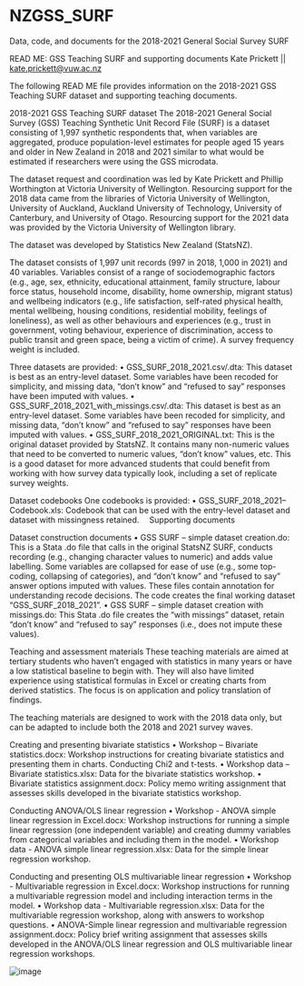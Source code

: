 # NZGSS_SURF
Data, code, and documents for the 2018-2021 General Social Survey SURF

READ ME: GSS Teaching SURF and supporting documents
Kate Prickett || kate.prickett@vuw.ac.nz


The following READ ME file provides information on the 2018-2021 GSS Teaching SURF dataset and supporting teaching documents.

2018-2021 GSS Teaching SURF dataset
The 2018-2021 General Social Survey (GSS) Teaching Synthetic Unit Record File (SURF) is a dataset consisting of 1,997 synthetic respondents that, when variables are aggregated, produce population-level estimates for people aged 15 years and older in New Zealand in 2018 and 2021 similar to what would be estimated if researchers were using the GSS microdata.

The dataset request and coordination was led by Kate Prickett and Phillip Worthington at Victoria University of Wellington. Resourcing support for the 2018 data came from the libraries of Victoria University of Wellington, University of Auckland, Auckland University of Technology, University of Canterbury, and University of Otago. Resourcing support for the 2021 data was provided by the Victoria University of Wellington library.

The dataset was developed by Statistics New Zealand (StatsNZ).

The dataset consists of 1,997 unit records (997 in 2018, 1,000 in 2021) and 40 variables. Variables consist of a range of sociodemographic factors (e.g., age, sex, ethnicity, educational attainment, family structure, labour force status, household income, disability, home ownership, migrant status) and wellbeing indicators (e.g., life satisfaction, self-rated physical health, mental wellbeing, housing conditions, residential mobility, feelings of loneliness), as well as other behaviours and experiences (e.g., trust in government, voting behaviour, experience of discrimination, access to public transit and green space, being a victim of crime). A survey frequency weight is included.

Three datasets are provided:
•	GSS_SURF_2018_2021.csv/.dta: This dataset is best as an entry-level dataset. Some variables have been recoded for simplicity, and missing data, “don’t know” and “refused to say” responses have been imputed with values. 
•	GSS_SURF_2018_2021_with_missings.csv/.dta: This dataset is best as an entry-level dataset. Some variables have been recoded for simplicity, and missing data, “don’t know” and “refused to say” responses have been imputed with values. 
•	GSS_SURF_2018_2021_ORIGINAL.txt: This is the original dataset provided by StatsNZ. It contains many non-numeric values that need to be converted to numeric values, “don’t know” values, etc. This is a good dataset for more advanced students that could benefit from working with how survey data typically look, including a set of replicate survey weights.

Dataset codebooks
One codebooks is provided:
•	GSS_SURF_2018_2021– Codebook.xls: Codebook that can be used with the entry-level dataset and dataset with missingness retained. 
Supporting documents

Dataset construction documents
•	GSS SURF – simple dataset creation.do: This is a Stata .do file that calls in the original StatsNZ SURF, conducts recording (e.g., changing character values to numeric) and adds value labelling. Some variables are collapsed for ease of use (e.g., some top-coding, collapsing of categories), and “don’t know” and “refused to say” answer options imputed with values. These files contain annotation for understanding recode decisions. The code creates the final working dataset “GSS_SURF_2018_2021”.
•	GSS SURF – simple dataset creation with missings.do: This Stata .do file creates the “with missings” dataset, retain “don’t know” and “refused to say” responses (i.e., does not impute these values).


Teaching and assessment materials
These teaching materials are aimed at tertiary students who haven’t engaged with statistics in many years or have a low statistical baseline to begin with. They will also have limited experience using statistical formulas in Excel or creating charts from derived statistics. The focus is on application and policy translation of findings.

The teaching materials are designed to work with the 2018 data only, but can be adapted to include both the 2018 and 2021 survey waves.

Creating and presenting bivariate statistics
•	Workshop – Bivariate statistics.docx: Workshop instructions for creating bivariate statistics and presenting them in charts. Conducting Chi2 and t-tests.
•	Workshop data – Bivariate statistics.xlsx: Data for the bivariate statistics workshop.
•	Bivariate statistics assignment.docx: Policy memo writing assignment that assesses skills developed in the bivariate statistics workshop.

Conducting ANOVA/OLS linear regression
•	Workshop - ANOVA simple linear regression in Excel.docx: Workshop instructions for running a simple linear regression (one independent variable) and creating dummy variables from categorical variables and including them in the model.
•	Workshop data - ANOVA simple linear regression.xlsx: Data for the simple linear regression workshop.

Conducting and presenting OLS multivariable linear regression
•	Workshop - Multivariable regression in Excel.docx: Workshop instructions for running a multivariable regression model and including interaction terms in the model.
•	Workshop data - Multivariable regression.xlsx: Data for the multivariable regression workshop, along with answers to workshop questions. 
•	ANOVA-Simple linear regression and multivariable regression assignment.docx: Policy brief writing assignment that assesses skills developed in the ANOVA/OLS linear regression and OLS multivariable linear regression workshops.

![image](https://github.com/katepnz/NZGSS_SURF/assets/150362351/c371800a-b8c0-401a-9a00-ce3a77798070)

